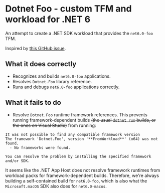 # Dotnet Foo - custom TFM and workload for .NET 6

An attempt to create a .NET SDK workload that provides the `net6.0-foo` TFM.

Inspired by [this GitHub issue](https://github.com/GtkSharp/GtkSharp/issues/349).

## What it does correctly
- Recognizes and builds `net6.0-foo` applications.
- Resolves `Dotnet.Foo` library reference.
- Runs and debugs `net6.0-foo` applications correctly.

## What it fails to do
- Resolve `Dotnet.Foo` runtime framework references. This prevents running framework-dependent builds ~~(the usual `dotnet run` builds, or the ones on Visual Studio)~~ from running:


```
It was not possible to find any compatible framework version
The framework 'Dotnet.Foo', version '**FromWorkload**' (x64) was not found.
  - No frameworks were found.

You can resolve the problem by installing the specified framework and/or SDK.
```

It seems like the .NET App Host does not resolve framework runtimes from workload packs for framework-dependent builds. Therefore, we're always building a self-contained build for `net6.0-foo`,
which is also what the `Microsoft.macOS` SDK also does for `net6.0-macos`.